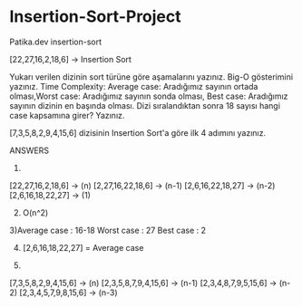 # Insertion-Sort-Project
Patika.dev insertion-sort

[22,27,16,2,18,6] -> Insertion Sort

Yukarı verilen dizinin sort türüne göre aşamalarını yazınız.
Big-O gösterimini yazınız.
Time Complexity: Average case: Aradığımız sayının ortada olması,Worst case: Aradığımız sayının sonda olması, Best case: Aradığımız sayının dizinin en başında olması.
Dizi sıralandıktan sonra 18 sayısı hangi case kapsamına girer? Yazınız.


[7,3,5,8,2,9,4,15,6] dizisinin Insertion Sort'a göre ilk 4 adımını yazınız.

ANSWERS

1) 
[22,27,16,2,18,6] -> (n)
[2,27,16,22,18,6] -> (n-1)
[2,6,16,22,18,27] -> (n-2)
[2,6,16,18,22,27] -> (1)

2) O(n^2)

3)Average case :  16-18
Worst case : 27
Best case : 2

4) [2,6,16,18,22,27] = Average case


6) 
[7,3,5,8,2,9,4,15,6] -> (n) 
[2,3,5,8,7,9,4,15,6] -> (n-1) 
[2,3,4,8,7,9,5,15,6] -> (n-2) 
[2,3,4,5,7,9,8,15,6] -> (n-3)
